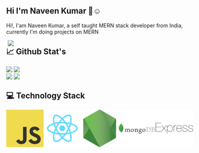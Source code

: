 ## Hi I'm Naveen Kumar 👋☺️

<!--
**onlynavv/onlynavv** is a ✨ _special_ ✨ repository because its `README.md` (this file) appears on your GitHub profile.

Here are some ideas to get you started:

- 🔭 I’m currently working on ...
- 🌱 I’m currently learning ...
- 👯 I’m looking to collaborate on ...
- 🤔 I’m looking for help with ...
- 💬 Ask me about ...
- 📫 How to reach me: ...
- 😄 Pronouns: ...
- ⚡ Fun fact: ...
-->

<p>Hi!, I'am Naveen Kumar, a self taught MERN stack developer from India, currently I'm doing projects on MERN</p>

<img src="https://stormotion.io/blog/content/images/2018/12/developer.gif" align="right" width="500" />

## 📈 Github Stat's
<div>
<img align="center" src="https://github-readme-stats.vercel.app/api/top-langs/?username=onlynavv" />
<img align="center" src="https://github-readme-stats.vercel.app/api?username=onlynavv&theme=dark&show_icons=true" />
<br />
<img align="center" src="https://github-readme-stats.vercel.app/api/pin/?username=onlynavv&repo=fitness-react&theme=dark&show_icons=true" />
<img align="center" src="https://github-readme-stats.vercel.app/api/pin/?username=onlynavv&repo=fitness-node&theme=dark&show_icons=true" />
</div>


## 💻 Technology Stack

<img align="left" alt="javascript-lang" src="https://raw.githubusercontent.com/github/explore/80688e429a7d4ef2fca1e82350fe8e3517d3494d/topics/javascript/javascript.png" width="100" />
<img align="left" alt="react-lang" src="https://raw.githubusercontent.com/github/explore/80688e429a7d4ef2fca1e82350fe8e3517d3494d/topics/react/react.png" width="100" />
<img align="left" alt="node-lang" src="https://raw.githubusercontent.com/github/explore/80688e429a7d4ef2fca1e82350fe8e3517d3494d/topics/nodejs/nodejs.png" width="100" />
<img align="left" alt="mongo-lang" src="https://raw.githubusercontent.com/github/explore/80688e429a7d4ef2fca1e82350fe8e3517d3494d/topics/mongodb/mongodb.png" width="100" />
<img align="left" alt="express-lang" src="https://raw.githubusercontent.com/github/explore/80688e429a7d4ef2fca1e82350fe8e3517d3494d/topics/express/express.png" width="100" />
